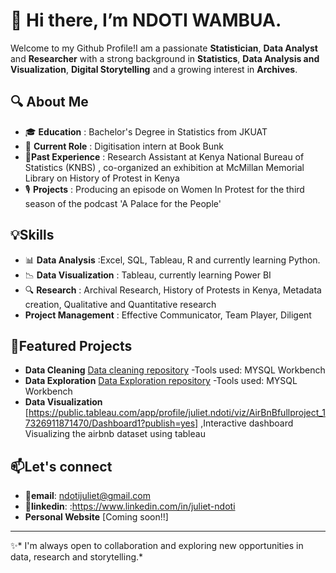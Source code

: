 # 👋 Hi there, I’m NDOTI WAMBUA.

Welcome to my Github Profile!I am a passionate **Statistician**, **Data Analyst** and **Researcher** with a strong background in **Statistics**, **Data Analysis and Visualization**, **Digital Storytelling** and a growing interest in **Archives**.

## 🔍 About Me

- 🎓 **Education** : Bachelor's Degree in Statistics from JKUAT
- 🌱 **Current Role** : Digitisation intern at Book Bunk
- 💼**Past Experience** : Research Assistant at Kenya National Bureau of Statistics (KNBS) , co-organized an exhibition at McMillan Memorial Library on History of Protest in Kenya
- 🎙️ **Projects** : Producing an episode on Women In Protest for the third season of the podcast 'A Palace for the People'

## 💡Skills 
- 📊 **Data Analysis** :Excel, SQL, Tableau, R and currently learning Python.
- 📉 **Data Visualization** : Tableau, currently learning Power BI
- 🔍 **Research** : Archival Research, History of Protests in Kenya, Metadata creation, Qualitative and Quantitative research
- **Project Management** : Effective Communicator, Team Player, Diligent

## 📂Featured Projects
 - **Data Cleaning**  [Data cleaning repository](https://github.com/NDOTIWAMBUA/Data-cleaning-project)
      -Tools used: MYSQL Workbench
 - **Data Exploration**  [Data Exploration repository](https://github.com/NDOTIWAMBUA/SQL-Data-Exploration)
      -Tools used: MYSQL Workbench
 - **Data Visualization** [https://public.tableau.com/app/profile/juliet.ndoti/viz/AirBnBfullproject_17326911871470/Dashboard1?publish=yes]
      ,Interactive dashboard Visualizing the airbnb dataset using tableau

 ## 📫Let's connect
- 📩**email**: ndotijuliet@gmail.com
- 🔗**linkedin**: :https://www.linkedin.com/in/juliet-ndoti
- **Personal Website** [Coming soon!!]

---
✨* I'm always open to collaboration and exploring new opportunities in data, research and storytelling.*

  

<!---
NDOTIWAMBUA/NDOTIWAMBUA is a ✨ special ✨ repository because its `README.md` (this file) appears on your GitHub profile.
You can click the Preview link to take a look at your changes.
--->
